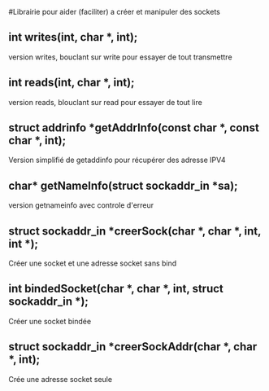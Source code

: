 #Librairie pour aider (faciliter) a créer et manipuler des sockets

## int writes(int, char *, int);

version writes, bouclant sur write pour essayer de tout transmettre

## int reads(int, char *, int);

version reads, blouclant sur read pour essayer de tout lire

## struct addrinfo *getAddrInfo(const char *, const char *, int);

Version simplifié de getaddinfo pour récupérer des adresse IPV4

## char* getNameInfo(struct sockaddr_in *sa);

version getnameinfo avec controle d'erreur

## struct sockaddr_in *creerSock(char *, char *, int, int *);

Créer une socket et une adresse socket sans bind

## int bindedSocket(char *, char *, int, struct sockaddr_in *);

Créer une socket bindée

## struct sockaddr_in *creerSockAddr(char *, char *, int);

Crée une adresse socket seule
